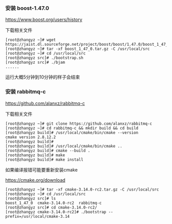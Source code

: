 
### 安装 boost-1.47.0

https://www.boost.org/users/history

下载相关文件 

```shell
[root@zhangyz ~]# wget https://jaist.dl.sourceforge.net/project/boost/boost/1.47.0/boost_1_47_0.tar.gz
[root@zhangyz ~]# tar -xf boost_1_47_0.tar.gz -C /usr/local/src
[root@zhangyz ~]# cd /usr/local/src
[root@zhangyz src]# ./bootstrap.sh
[root@zhangyz src]# ./bjam
......
```

运行大概5分钟到10分钟的样子会结束

### 安装 rabbitmq-c

https://github.com/alanxz/rabbitmq-c

下载相关文件

```shell
[root@zhangyz ~]# git clone https://github.com/alanxz/rabbitmq-c
[root@zhangyz ~]# cd rabbitmq-c && mkdir build && cd build
[root@zhangyz build]# /usr/local/cmake/bin/cmake --version
cmake version 2.8.12.2
[root@zhangyz build]# 
[root@zhangyz build]# /usr/local/cmake/bin/cmake ..
[root@zhangyz build]# cmake --build .
[root@zhangyz build]# make 
[root@zhangyz build]# make install 
```

如果编译报错可能要重新安装cmake

https://cmake.org/download

```shell
[root@zhangyz ~]# tar -xf cmake-3.14.0-rc2.tar.gz -C /usr/local/src
[root@zhangyz ~]# cd /usr/local/src
[root@zhangyz src]# ls
boost_1_47_0  cmake-3.14.0-rc2  rabbitmq-c
[root@zhangyz src]# cd cmake-3.14.0-rc2/
[root@zhangyz cmake-3.14.0-rc2]# ./bootstrap --prefix=/usr/local/cmake-3.14
```
